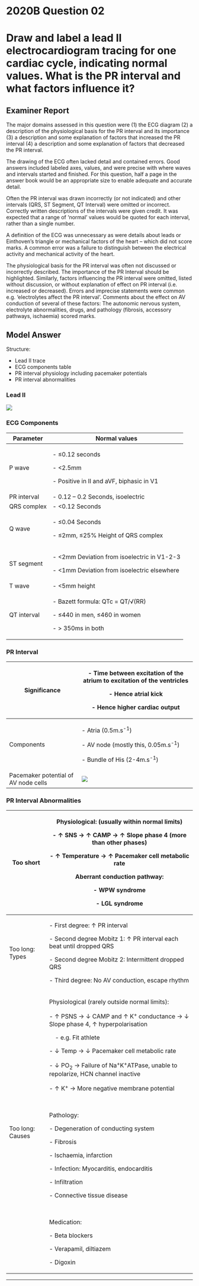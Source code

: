 # 2020B Question 02 
# Draw and label a lead II electrocardiogram tracing for one cardiac cycle, indicating normal values. What is the PR interval and what factors influence it?


## Examiner Report
The major domains assessed in this question were (1) the ECG diagram (2) a description of the physiological basis for the PR interval and its importance (3) a description and some explanation of factors that increased the PR interval (4) a description and some explanation of factors that decreased the PR interval.

The drawing of the ECG often lacked detail and contained errors. Good answers included labeled axes, values, and were precise with where waves and intervals started and finished. For this question, half a page in the answer book would be an appropriate size to enable adequate and accurate detail.

Often the PR interval was drawn incorrectly (or not indicated) and other intervals (QRS, ST Segment, QT Interval) were omitted or incorrect. Correctly written descriptions of the intervals were given credit. It was expected that a range of ‘normal’ values would be quoted for each interval, rather than a single number.

A definition of the ECG was unnecessary as were details about leads or Einthoven’s triangle or mechanical factors of the heart – which did not score marks. A common error was a failure to distinguish between the electrical activity and mechanical activity of the heart.


The physiological basis for the PR interval was often not discussed or incorrectly described. The importance of the PR Interval should be highlighted.
Similarly, factors influencing the PR interval were omitted, listed without discussion, or without explanation of effect on PR interval (i.e. increased or decreased). Errors and imprecise statements were common e.g. ‘electrolytes affect the PR interval’. Comments about the effect on AV conduction of several of these factors: The autonomic nervous system, electrolyte abnormalities, drugs, and pathology (fibrosis, accessory pathways, ischaemia) scored marks.

## Model Answer
Structure:
- Lead II trace
- ECG components table
- PR interval physiology including pacemaker potentials
- PR interval abnormalities

### Lead II
<img src="\resources\ecg.svg">


### ECG Components

|Parameter|Normal values|
| -- | -- |
|P wave|<p>- ≤0.12 seconds</p><p>- <2.5mm</p><p>- Positive in II and aVF, biphasic in V1</p>|
|PR interval|- 0.12 – 0.2 Seconds, isoelectric|
|QRS complex|- <0.12 Seconds|
|Q wave|<p>- ≤0.04 Seconds</p><p>- ≤2mm, ≤25% Height of QRS complex</p>|
|ST segment|<p>- <2mm Deviation from isoelectric in V1-2-3</p><p>- <1mm Deviation from isoelectric elsewhere</p>|
|T wave|- <5mm height|
|QT interval|<p>- Bazett formula: QTc = QT/√(RR)</p><p>- ≤440 in men, ≤460 in women</p><p>- > 350ms in both</p>|

### PR Interval

|Significance|<p>- Time between excitation of the atrium to excitation of the ventricles</p><p>- Hence atrial kick</p><p>- Hence higher cardiac output</p>|
| -- | -- |
|Components|<p>- Atria (0.5m.s<sup>-1</sup>)</p><p>- AV node (mostly this, 0.05m.s<sup>-1</sup>)</p><p>- Bundle of His (2-4m.s<sup>-1</sup>)</p>|
|Pacemaker potential of AV node cells|<img src="\resources\pacemaker-phases.svg">|

### PR Interval Abnormalities

|Too short|<p>Physiological: (usually within normal limits)</p><p>- ↑ SNS → ↑ CAMP → ↑ Slope phase 4 (more than other phases)</p><p>- ↑ Temperature → ↑ Pacemaker cell metabolic rate</p><p>Aberrant conduction pathway:</p><p>- WPW syndrome</p><p>- LGL syndrome</p>|
| -- | -- |
|Too long: Types|<p>- First degree: ↑ PR interval</p><p>- Second degree Mobitz 1: ↑ PR interval each beat until dropped QRS</p><p>- Second degree Mobitz 2: Intermittent dropped QRS</p><p>- Third degree: No AV conduction, escape rhythm</p>|
|Too long: Causes|<p>Physiological (rarely outside normal limits):</p><p>- ↑ PSNS → ↓ CAMP and ↑ K<sup>+</sup> conductance → ↓ Slope phase 4, ↑ hyperpolarisation</p><p>&emsp;- e.g. Fit athlete</p><p>- ↓ Temp → ↓ Pacemaker cell metabolic rate</p><p>- ↓ PO<sub>2</sub> → Failure of Na<sup>+</sup>K<sup>+</sup>ATPase, unable to repolarize, HCN channel inactive</p><p>- ↑ K<sup>+</sup> → More negative membrane potential</p><br><p>Pathology:</p><p>- Degeneration of conducting system</p><p>- Fibrosis</p><p>- Ischaemia, infarction</p><p>- Infection: Myocarditis, endocarditis</p><p>- Infiltration</p><p>- Connective tissue disease</p><br><p>Medication:</p><p>- Beta blockers</p><p>- Verapamil, diltiazem</p><p>- Digoxin</p>|



--- 

